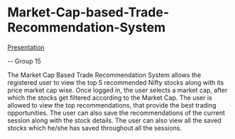 # Market-Cap-based-Trade-Recommendation-System

[Presentation](https://www.canva.com/design/DAFMjvZAx_Q/ksRANQS7Ies2Pjq8kv3ACg/view?utm_content=DAFMjvZAx_Q&utm_campaign=designshare&utm_medium=link&utm_source=publishsharelink)

-- Group 15

The Market Cap Based Trade Recommendation System allows the registered user to view the top 5 recommended Nifty stocks along with its price market cap wise. Once logged in, the user selects a market cap, after which the stocks get filtered according to the Market Cap. The user is allowed to view the top recommendations, that provide the best trading opportunities. The user can also save the recommendations of the current session along with the stock details. The user can also view all the saved stocks which he/she has saved throughout all the sessions.
